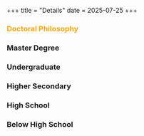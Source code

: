 +++
title = "Details"
date = 2025-07-25
+++

### <span style="color: orange;">Doctoral Philosophy</span>



### Master Degree

### Undergraduate

### Higher Secondary

### High School

### Below High School